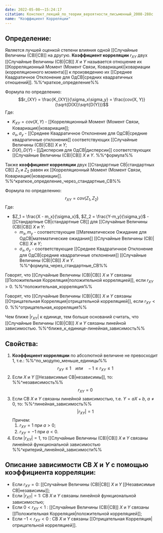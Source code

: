```yaml
---
date: 2022-05-08~~15:24:17
citation: Конспект_лекций_по_теории_вероятности_письменный_2008-288с
name: "Коэффициент Корреляции"
---
```

##  Определение:
Является лучшей оценкой степени влияния одной [[Случайные Величины (СВ)|СВ]] на другую.
**Коэффициент корреляции** $r_{XY}$ двух [[Случайные Величины (СВ)|СВ]] $X$ и $Y$ называется отношение их [[Корреляционный Момент (Момент Связи, Ковариация)|ковариации (корреляционного момента)]] к произведению их [[Среднее Квадратичное Отклонение для ОдСВ|средних квадратичных отношений]]. 
%%^краткое_определение%%

Формула по определению:
$$r_{XY} = \frac{K_{XY}}{\sigma_x\sigma_y} = \frac{cov(X, Y)}{\sqrt{D(X)}\sqrt{D(Y)}}$$
Где:
- $K_{XY} = cov(X,Y)$ - [[Корреляционный Момент (Момент Связи, Ковариация)|ковариация]];
- $\sigma_x, \sigma_y$ - [[Среднее Квадратичное Отклонение для ОдСВ|средние квадратичные отклонения]] соответствующих [[Случайные Величины (СВ)|СВ]] $X$ и $Y$;
- $D(X), D(Y)$ - [[Дисперсия для ОдСВ|дисперсии]] соответствующих [[Случайные Величины (СВ)|СВ]] $X$ и $Y$.
%%^формула%%

Также **коэффициент корреляции** двух [[Стандартные СВ|стандартных СВ]]  $Z_1$ и $Z_2$ равен их [[Корреляционный Момент (Момент Связи, Ковариация)|ковариации]].
%%^краткое_определение_через_стандартные_СВ%%

Формула по определению:
$$r_{XY} = cov(Z_1, Z_2)$$
Где:
- $Z_1 = \frac{X - m_x}{\sigma_x}$, $Z_2 = \frac{Y-m_y}{\sigma_y}$ - [[Стандартные СВ|стандартные СВ]] для [[Случайные Величины (СВ)|СВ]] $X$ и $Y$:
	- $m_x, m_y$ - соответствующие [[Математическое Ожидание для ОдСВ|математические ожидания]] [[Случайные Величины (СВ)|СВ]] $X$ и $Y$;
	- $\sigma_x, \sigma_y$ - соответствующие [[Среднее Квадратичное Отклонение для ОдСВ|средние квадратичные отклонения]] [[Случайные Величины (СВ)|СВ]] $X$ и $Y$.
%%^формула_через_стандартные_СВ%%

Говорят, что [[Случайные Величины (СВ)|СВ]] $X$ и $Y$ связаны [[Положительная Корреляция|положительной корреляцией]], если $r_{XY} > 0$.
%%^положительная_корреляция%%

Говорят, что [[Случайные Величины (СВ)|СВ]] $X$ и $Y$ связаны [[Отрицательная Корреляция|отрицательной корреляцией]], если $r_{XY} < 0$.
%%^отрицательная_корреляция%%

Чем ближе $|r_{XY}|$ к единице, тем больше оснований считать, что [[Случайные Величины (СВ)|СВ]] $X$ и $Y$ связаны линейной зависимостью.
%%^ближе_к_единице-линейная_зависимость%%

## Свойства:
1) **Коэффициент корреляции** по абсолютной величине не превосходит $1$, т.е.: %%^по_модулю_меньше_единицы%% $$r_{XY} \leq 1\;\;\;\; или \;\;\;\; -1 \leq r_{XY} \leq 1$$
2) Если $X$ и $Y$ [[Независимые СВ|независимы]], то: %%^независимость%% $$r_{XY} = 0$$
3) Если СВ $X$ и $Y$ связаны линейной зависимостью, т.е. $Y = aX + b$, $a \neq 0$, то: %%^линейная_зависимость%% $$|r_{XY}| = 1$$ Причем:
	1) $r_{XY} = 1$ при $a > 0$;
	2) $r_{XY} = -1$ при $a < 0$.
4) Если $|r_{XY}| = 1$, то [[Случайные Величины (СВ)|СВ]] $X$ и $Y$ связаны линейной функциональной зависимостью %%^критерий_линейной_зависимости%%


## Описание зависимости СВ $X$ и $Y$ с помощью коэффициента корреляции:
- Если $r_{XY} = 0$: [[Случайные Величины (СВ)|СВ]] $X$ и $Y$ [[Независимые СВ|независимы]];
- Если $|r_{XT}| = 1$: СВ $X$ и $Y$ связаны линейной функциональной зависимостью;
- Если $0 < r_{XY} < 1$ : [[Случайные Величины (СВ)|СВ]] $X$ и $Y$ связаны [[Положительная Корреляция|положительной корреляцией]];
- Если $-1 < r_{XY} < 0$ : СВ $X$ и $Y$ связаны [[Отрицательная Корреляция|отрицательной корреляцией]].